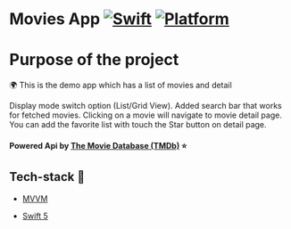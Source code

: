 # Movies App [![Swift](https://img.shields.io/badge/Swift-5.1-orange.svg)]() [![Platform](https://img.shields.io/badge/platform-iOS13.1-lightgrey.svg)]()

Purpose of the project
======================

:earth_africa: This is the demo app which has a list of movies and detail

Display mode switch option (List/Grid View).
Added search bar that works for fetched movies.
Clicking on a movie will navigate to movie detail page.
You can add the favorite list with touch the Star button on detail page.


#### Powered Api by [The Movie Database (TMDb)](https://developers.themoviedb.org/3) :star: 

## Tech-stack :calling:


* [MVVM](https://www.raywenderlich.com/34-design-patterns-by-tutorials-mvvm)

* [Swift 5](https://github.com/apple/swift)
